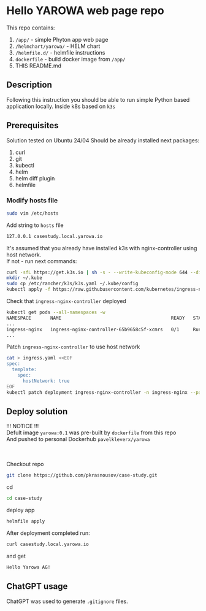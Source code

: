 # Hello YAROWA web page repo

This repo contains:
1. `/app/` - simple Phyton app web page
2. `/helmchart/yarowa/` - HELM chart
3. `/helmfile.d/` - helmfile instructions
4. `dockerfile` - build docker image from `/app/`
5. THIS README.md


## Description
Following this instruction you should be able to run simple Python based application locally.
Inside k8s based on `k3s`

## Prerequisites
Solution tested on Ubuntu 24/04
Should be already installed next packages:
1. curl
2. git
3. kubectl
4. helm
5. helm diff plugin
6. helmfile

### Modify hosts file

```Bash
sudo vim /etc/hosts
```

Add string to `hosts` file
```Bash
127.0.0.1 casestudy.local.yarowa.io
```

It's assumed that you already have installed k3s with nginx-controller using host network.<br/>
If not - run next commands:
```Bash
curl -sfL https://get.k3s.io | sh -s - --write-kubeconfig-mode 644 --disable traefik
mkdir ~/.kube
sudo cp /etc/rancher/k3s/k3s.yaml ~/.kube/config
kubectl apply -f https://raw.githubusercontent.com/kubernetes/ingress-nginx/master/deploy/static/provider/baremetal/deploy.yaml
```
Check that `ingress-nginx-controller` deployed
```Bash
kubectl get pods --all-namespaces -w
NAMESPACE       NAME                                        READY   STATUS      RESTARTS   AGE
...
ingress-nginx   ingress-nginx-controller-65b9658c5f-xcmrs   0/1     Running     0          3h18m
...
```
Patch `ingress-nginx-controller` to use host network
```Bash
cat > ingress.yaml <<EOF
spec:
  template:
    spec:
      hostNetwork: true
EOF
kubectl patch deployment ingress-nginx-controller -n ingress-nginx --patch "$(cat ingress.yaml)"
```

## Deploy solution
!!! NOTICE !!!<br/>
Defult image `yarowa:0.1` was pre-built by `dockerfile` from this repo<br/>
And pushed to personal Dockerhub `pavelkleverx/yarowa`<br/>
<br/><br/>

Checkout repo
```Bash
git clone https://github.com/pkrasnousov/case-study.git
```

cd
```Bash
cd case-study
```
deploy app

```Bash
helmfile apply
```
After deployment completed run:
```Bash
curl casestudy.local.yarowa.io
```
and get
```Bash
Hello Yarowa AG!
```
## ChatGPT usage
ChatGPT was used to generate `.gitignore` files.
